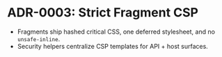 # ADR-0003: Strict Fragment CSP
- Fragments ship hashed critical CSS, one deferred stylesheet, and no `unsafe-inline`.
- Security helpers centralize CSP templates for API + host surfaces.
